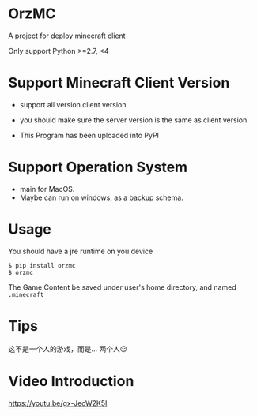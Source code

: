 # OrzMC

A project for deploy minecraft client

Only support Python >=2.7, <4

# Support Minecraft Client Version

- support all version client version

- you should make sure the server version is the same as client version.

- This Program has been uploaded into PyPI

# Support Operation System

- main for MacOS.
- Maybe can run on windows, as a backup schema.

# Usage

You should have a jre runtime on you device

```
$ pip install orzmc
$ orzmc
```

The Game Content be saved under user's home directory, and named `.minecraft`


# Tips

这不是一个人的游戏，而是...           两个人😏

# Video Introduction

https://youtu.be/gx-JeoW2K5I
